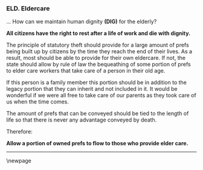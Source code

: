 
### ELD. Eldercare

... How can we maintain human dignity **(DIG)** for the elderly?

**All citizens have the right to rest after a life of work and die with dignity.**

The principle of statutory theft should provide for a large amount of prefs being built up by citizens by the time they reach the end of their lives.  As a result, most should be able to provide for their own eldercare.  If not, the state should allow by rule of law the bequeathing of some portion of prefs to elder care workers that take care of a person in their old age.

If this person is a family member this portion should be in addition to the legacy portion that they can inherit and not included in it.  It would be wonderful if we were all free to take care of our parents as they took care of us when the time comes.

The amount of prefs that can be conveyed should be tied to the length of life so that there is never any advantage conveyed by death.

Therefore:

**Allow a portion of owned prefs to flow to those who provide elder care.**

----------

\newpage







